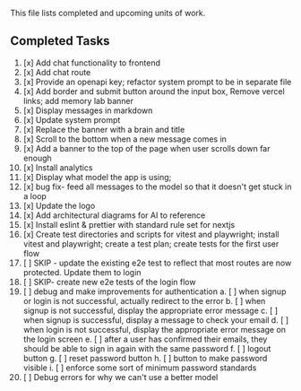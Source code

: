 This file lists completed and upcoming units of work.

## Completed Tasks

1. [x] Add chat functionality to frontend
2. [x] Add chat route
3. [x] Provide an openapi key; refactor system prompt to be in separate file
4. [x] Add border and submit button around the input box, Remove vercel links; add memory lab banner
5. [x] Display messages in markdown
6. [x] Update system prompt
7. [x] Replace the banner with a brain and title
8. [x] Scroll to the bottom when a new message comes in
9. [x] Add a banner to the top of the page when user scrolls down far enough
10. [x] Install analytics
11. [x] Display what model the app is using;
12. [x] bug fix- feed all messages to the model so that it doesn't get stuck in a loop
13. [x] Update the logo
14. [x] Add architectural diagrams for AI to reference
15. [x] Install eslint & prettier with standard rule set for nextjs
16. [x] Create test directories and scripts for vitest and playwright; install vitest and playwright; create a test plan; create tests for the first user flow
17. [ ] SKIP - update the existing e2e test to reflect that most routes are now protected. Update them to login
18. [ ] SKIP- create new e2e tests of the login flow
19. [ ] debug and make improvements for authentication
    a. [ ] when signup or login is not successful, actually redirect to the error
    b. [ ] when signup is not successful, display the appropriate error message
    c. [ ] when signup is successful, display a message to check your email
    d. [ ] when login is not successful, display the appropriate error message on the login screen
    e. [ ] after a user has confirmed their emails, they should be able to sign in again with the same password
    f. [ ] logout button
    g. [ ] reset password button
    h. [ ] button to make password visible
    i. [ ] enforce some sort of minimum password standards
21. [ ] Debug errors for why we can't use a better model